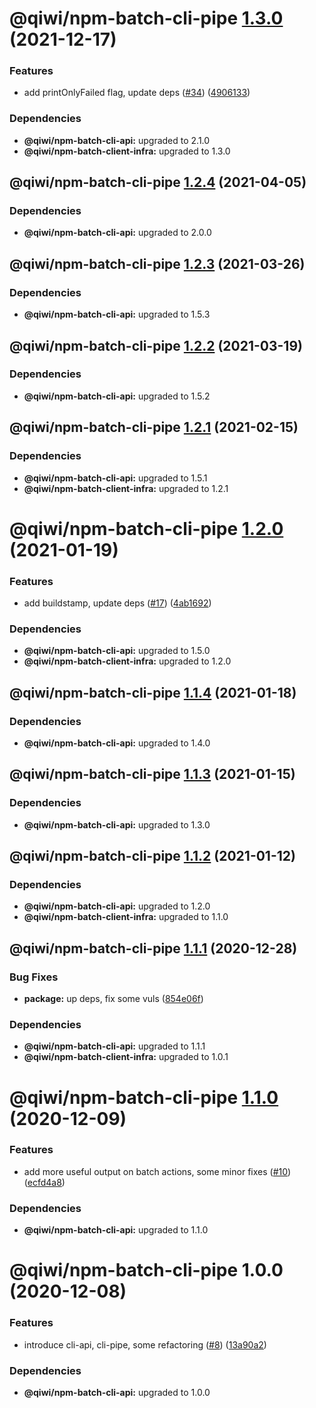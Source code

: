 # @qiwi/npm-batch-cli-pipe [1.3.0](https://github.com/qiwi/npm-batch-action/compare/@qiwi/npm-batch-cli-pipe@1.2.4...@qiwi/npm-batch-cli-pipe@1.3.0) (2021-12-17)


### Features

* add printOnlyFailed flag, update deps ([#34](https://github.com/qiwi/npm-batch-action/issues/34)) ([4906133](https://github.com/qiwi/npm-batch-action/commit/4906133b8d7c9fefbcb3403e83c9a6997f1d7eb7))





### Dependencies

* **@qiwi/npm-batch-cli-api:** upgraded to 2.1.0
* **@qiwi/npm-batch-client-infra:** upgraded to 1.3.0

## @qiwi/npm-batch-cli-pipe [1.2.4](https://github.com/qiwi/npm-batch-action/compare/@qiwi/npm-batch-cli-pipe@1.2.3...@qiwi/npm-batch-cli-pipe@1.2.4) (2021-04-05)





### Dependencies

* **@qiwi/npm-batch-cli-api:** upgraded to 2.0.0

## @qiwi/npm-batch-cli-pipe [1.2.3](https://github.com/qiwi/npm-batch-action/compare/@qiwi/npm-batch-cli-pipe@1.2.2...@qiwi/npm-batch-cli-pipe@1.2.3) (2021-03-26)





### Dependencies

* **@qiwi/npm-batch-cli-api:** upgraded to 1.5.3

## @qiwi/npm-batch-cli-pipe [1.2.2](https://github.com/qiwi/npm-batch-action/compare/@qiwi/npm-batch-cli-pipe@1.2.1...@qiwi/npm-batch-cli-pipe@1.2.2) (2021-03-19)





### Dependencies

* **@qiwi/npm-batch-cli-api:** upgraded to 1.5.2

## @qiwi/npm-batch-cli-pipe [1.2.1](https://github.com/qiwi/npm-batch-action/compare/@qiwi/npm-batch-cli-pipe@1.2.0...@qiwi/npm-batch-cli-pipe@1.2.1) (2021-02-15)





### Dependencies

* **@qiwi/npm-batch-cli-api:** upgraded to 1.5.1
* **@qiwi/npm-batch-client-infra:** upgraded to 1.2.1

# @qiwi/npm-batch-cli-pipe [1.2.0](https://github.com/qiwi/npm-batch-action/compare/@qiwi/npm-batch-cli-pipe@1.1.4...@qiwi/npm-batch-cli-pipe@1.2.0) (2021-01-19)


### Features

* add buildstamp, update deps ([#17](https://github.com/qiwi/npm-batch-action/issues/17)) ([4ab1692](https://github.com/qiwi/npm-batch-action/commit/4ab16921056b5569450bf099086e43a2265eb6e4))





### Dependencies

* **@qiwi/npm-batch-cli-api:** upgraded to 1.5.0
* **@qiwi/npm-batch-client-infra:** upgraded to 1.2.0

## @qiwi/npm-batch-cli-pipe [1.1.4](https://github.com/qiwi/npm-batch-action/compare/@qiwi/npm-batch-cli-pipe@1.1.3...@qiwi/npm-batch-cli-pipe@1.1.4) (2021-01-18)





### Dependencies

* **@qiwi/npm-batch-cli-api:** upgraded to 1.4.0

## @qiwi/npm-batch-cli-pipe [1.1.3](https://github.com/qiwi/npm-batch-action/compare/@qiwi/npm-batch-cli-pipe@1.1.2...@qiwi/npm-batch-cli-pipe@1.1.3) (2021-01-15)





### Dependencies

* **@qiwi/npm-batch-cli-api:** upgraded to 1.3.0

## @qiwi/npm-batch-cli-pipe [1.1.2](https://github.com/qiwi/npm-batch-action/compare/@qiwi/npm-batch-cli-pipe@1.1.1...@qiwi/npm-batch-cli-pipe@1.1.2) (2021-01-12)





### Dependencies

* **@qiwi/npm-batch-cli-api:** upgraded to 1.2.0
* **@qiwi/npm-batch-client-infra:** upgraded to 1.1.0

## @qiwi/npm-batch-cli-pipe [1.1.1](https://github.com/qiwi/npm-batch-action/compare/@qiwi/npm-batch-cli-pipe@1.1.0...@qiwi/npm-batch-cli-pipe@1.1.1) (2020-12-28)


### Bug Fixes

* **package:** up deps, fix some vuls ([854e06f](https://github.com/qiwi/npm-batch-action/commit/854e06fb697da98574fff619d1039cd2b5bebda0))





### Dependencies

* **@qiwi/npm-batch-cli-api:** upgraded to 1.1.1
* **@qiwi/npm-batch-client-infra:** upgraded to 1.0.1

# @qiwi/npm-batch-cli-pipe [1.1.0](https://github.com/qiwi/npm-batch-action/compare/@qiwi/npm-batch-cli-pipe@1.0.0...@qiwi/npm-batch-cli-pipe@1.1.0) (2020-12-09)


### Features

* add more useful output on batch actions, some minor fixes ([#10](https://github.com/qiwi/npm-batch-action/issues/10)) ([ecfd4a8](https://github.com/qiwi/npm-batch-action/commit/ecfd4a8aaf4ca9e39f5f8f8de9c61b9d6f9acae6))





### Dependencies

* **@qiwi/npm-batch-cli-api:** upgraded to 1.1.0

# @qiwi/npm-batch-cli-pipe 1.0.0 (2020-12-08)


### Features

* introduce cli-api, cli-pipe, some refactoring ([#8](https://github.com/qiwi/npm-batch-action/issues/8)) ([13a90a2](https://github.com/qiwi/npm-batch-action/commit/13a90a2f4c40b12106f5ad7bc322b9c0171ed337))





### Dependencies

* **@qiwi/npm-batch-cli-api:** upgraded to 1.0.0
